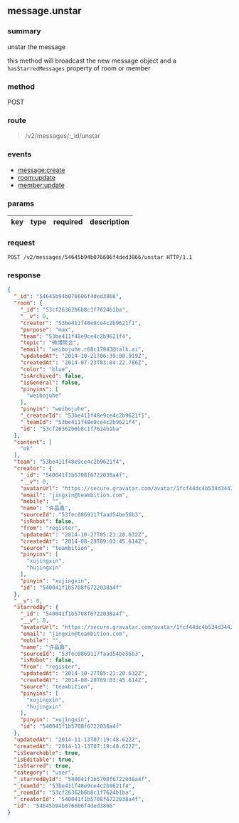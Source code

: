 ## message.unstar

### summary
unstar the message

this method will broadcast the new message object and a `hasStarredMessages` property of room or member

### method
POST

### route
> /v2/messages/:_id/unstar

### events
* [message:create](../event/message.create.html)
* [room:update](../event/room.update.html)
* [member:update](../event/member.update.html)

### params
<table>
  <thead>
    <tr>
      <th>key</th>
      <th>type</th>
      <th>required</th>
      <th>description</th>
    </tr>
  </thead>
  <tbody>
  </tbody>
</table>

### request
```
POST /v2/messages/54645b94b076606f4ded3866/unstar HTTP/1.1
```

### response
```json
{
  "_id": "54645b94b076606f4ded3866",
  "room": {
    "_id": "53cf26362b6b8c1f7624b1ba",
    "__v": 0,
    "creator": "53be411f48e9ce4c2b9621f1",
    "purpose": "max",
    "team": "53be411f48e9ce4c2b9621f4",
    "topic": "微博聚合",
    "email": "weibojuhe.r68c17843@talk.ai",
    "updatedAt": "2014-10-21T06:39:00.919Z",
    "createdAt": "2014-07-23T03:04:22.786Z",
    "color": "blue",
    "isArchived": false,
    "isGeneral": false,
    "pinyins": [
      "weibojuhe"
    ],
    "pinyin": "weibojuhe",
    "_creatorId": "53be411f48e9ce4c2b9621f1",
    "_teamId": "53be411f48e9ce4c2b9621f4",
    "id": "53cf26362b6b8c1f7624b1ba"
  },
  "content": [
    "ok"
  ],
  "team": "53be411f48e9ce4c2b9621f4",
  "creator": {
    "_id": "540041f1b5708f6722038a4f",
    "__v": 0,
    "avatarUrl": "https://secure.gravatar.com/avatar/1fcf44dc4b534d34425e95159887e588?s=200&r=pg&d=retro",
    "email": "jingxin@teambition.com",
    "mobile": "",
    "name": "许晶鑫",
    "sourceId": "53fec0869117faad54be56b3",
    "isRobot": false,
    "from": "register",
    "updatedAt": "2014-10-27T05:21:20.632Z",
    "createdAt": "2014-08-29T09:03:45.614Z",
    "source": "teambition",
    "pinyins": [
      "xujingxin",
      "hujingxin"
    ],
    "pinyin": "xujingxin",
    "id": "540041f1b5708f6722038a4f"
  },
  "__v": 0,
  "starredBy": {
    "_id": "540041f1b5708f6722038a4f",
    "__v": 0,
    "avatarUrl": "https://secure.gravatar.com/avatar/1fcf44dc4b534d34425e95159887e588?s=200&r=pg&d=retro",
    "email": "jingxin@teambition.com",
    "mobile": "",
    "name": "许晶鑫",
    "sourceId": "53fec0869117faad54be56b3",
    "isRobot": false,
    "from": "register",
    "updatedAt": "2014-10-27T05:21:20.632Z",
    "createdAt": "2014-08-29T09:03:45.614Z",
    "source": "teambition",
    "pinyins": [
      "xujingxin",
      "hujingxin"
    ],
    "pinyin": "xujingxin",
    "id": "540041f1b5708f6722038a4f"
  },
  "updatedAt": "2014-11-13T07:19:48.622Z",
  "createdAt": "2014-11-13T07:19:48.622Z",
  "isSearchable": true,
  "isEditable": true,
  "isStarred": true,
  "category": "user",
  "_starredById": "540041f1b5708f6722038a4f",
  "_teamId": "53be411f48e9ce4c2b9621f4",
  "_roomId": "53cf26362b6b8c1f7624b1ba",
  "_creatorId": "540041f1b5708f6722038a4f",
  "id": "54645b94b076606f4ded3866"
}
```
